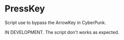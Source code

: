 # PressKey

Script use to bypass the ArrowKey in CyberPunk.

IN DEVELOPMENT. The script don't works as expected.
